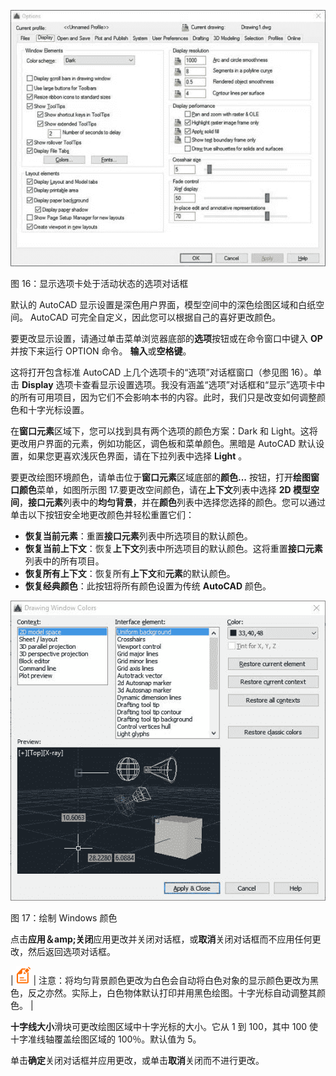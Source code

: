 ![](img/00027.jpeg)

图 16：显示选项卡处于活动状态的选项对话框

默认的 AutoCAD 显示设置是深色用户界面，模型空间中的深色绘图区域和白纸空间。 AutoCAD 可完全自定义，因此您可以根据自己的喜好更改颜色。

要更改显示设置，请通过单击菜单浏览器底部的**选项**按钮或在命令窗口中键入 **OP** 并按下来运行 OPTION 命令。 **输入**或**空格键**。

这将打开包含标准 AutoCAD 上几个选项卡的“选项”对话框窗口（参见图 16）。单击 **Display** 选项卡查看显示设置选项。我没有涵盖“选项”对话框和“显示”选项卡中的所有可用项目，因为它们不会影响本书的内容。此时，我们只是改变如何调整颜色和十字光标设置。

在**窗口元素**区域下，您可以找到具有两个选项的颜色方案：Dark 和 Light。这将更改用户界面的元素，例如功能区，调色板和菜单颜色。黑暗是 AutoCAD 默认设置，如果您更喜欢浅灰色界面，请在下拉列表中选择 **Light** 。

要更改绘图环境颜色，请单击位于**窗口元素**区域底部的**颜色...** 按钮，打开**绘图窗口颜色**菜单，如图所示图 17.要更改空间颜色，请在**上下文**列表中选择 **2D 模型空间**，**接口元素**列表中的**均匀背景**，并在**颜色**列表中选择您选择的颜色。您可以通过单击以下按钮安全地更改颜色并轻松重置它们：

*   **恢复当前元素**：重置**接口元素**列表中所选项目的默认颜色。
*   **恢复当前上下文**：恢复**上下文**列表中所选项目的默认颜色。这将重置**接口元素**列表中的所有项目。
*   **恢复所有上下文**：恢复所有**上下文**和**元素**的默认颜色。
*   **恢复经典颜色**：此按钮将所有颜色设置为传统 **AutoCAD** 颜色。

![](img/00028.jpeg)

图 17：绘制 Windows 颜色

点击**应用＆amp;关闭**应用更改并关闭对话框，或**取消**关闭对话框而不应用任何更改，然后返回选项对话框。

| ![](img/00024.gif) | 注意：将均匀背景颜色更改为白色会自动将白色对象的显示颜色更改为黑色，反之亦然。实际上，白色物体默认打印并用黑色绘图。十字光标自动调整其颜色。 |

**十字线大小**滑块可更改绘图区域中十字光标的大小。它从 1 到 100，其中 100 使十字准线轴覆盖绘图区域的 100％。默认值为 5。

单击**确定**关闭对话框并应用更改，或单击**取消**关闭而不进行更改。
